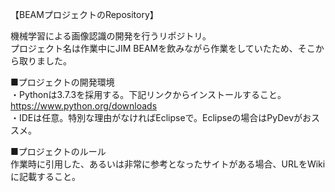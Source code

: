 【BEAMプロジェクトのRepository】

機械学習による画像認識の開発を行うリポジトリ。  
プロジェクト名は作業中にJIM BEAMを飲みながら作業をしていたため、そこから取りました。  
  
■プロジェクトの開発環境  
・Pythonは3.7.3を採用する。下記リンクからインストールすること。  
https://www.python.org/downloads  
・IDEは任意。特別な理由がなければEclipseで。Eclipseの場合はPyDevがおススメ。  
  
■プロジェクトのルール  
作業時に引用した、あるいは非常に参考となったサイトがある場合、URLをWikiに記載すること。  

